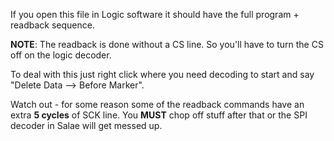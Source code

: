 If you open this file in Logic software it should have the full program + readback sequence.

**NOTE**: The readback is done without a CS line. So you'll have to turn the CS off on the logic decoder.

To deal with this just right click where you need decoding to start and say "Delete Data --> Before Marker".

Watch out - for some reason some of the readback commands have an extra **5 cycles** of SCK line. You **MUST**
chop off stuff after that or the SPI decoder in Salae will get messed up.